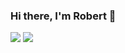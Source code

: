 ### Hi there, I'm Robert 👋

![](https://github-readme-stats.vercel.app/api?username=Nyariki&show_icons=true&count_private=true&include_all_commits=true&line_height=40)
![](https://github-readme-stats.vercel.app/api/top-langs/?username=Nyariki&langs_count=5)
